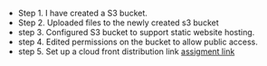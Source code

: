 - Step 1. I have created a S3 bucket.
- Step 2. Uploaded files to the newly created s3 bucket
- step 3. Configured S3 bucket  to support static website hosting.
- step 4. Edited permissions on the bucket to allow public access.
- step 5. Set up a cloud front distribution link
[assigment link](https://d288xnkpu9ujmc.cloudfront.net/)
